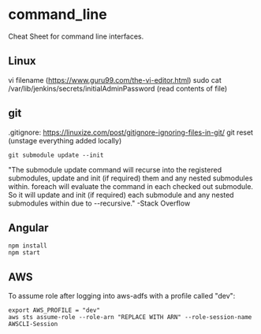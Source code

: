 # command_line
Cheat Sheet for command line interfaces.

## Linux
vi filename (https://www.guru99.com/the-vi-editor.html)
sudo cat /var/lib/jenkins/secrets/initialAdminPassword (read contents of file)

## git
.gitignore: https://linuxize.com/post/gitignore-ignoring-files-in-git/
git reset (unstage everything added locally)

```
git submodule update --init
```
"The submodule update command will recurse into the registered submodules, update and init (if required) them and any nested submodules within. foreach will evaluate the command in each checked out submodule. So it will update and init (if required) each submodule and any nested submodules within due to --recursive." -Stack Overflow

## Angular
```
npm install
npm start

```
## AWS
To assume role after logging into aws-adfs with a profile called "dev":
```
export AWS_PROFILE = "dev"
aws sts assume-role --role-arn "REPLACE WITH ARN" --role-session-name AWSCLI-Session
```
